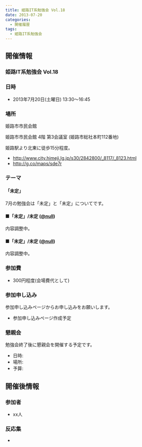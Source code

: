 ```yaml
---
title: 姫路IT系勉強会 Vol.18
date: 2013-07-20
categories:
  - 開催履歴
tags:
  - 姫路IT系勉強会
---
```


開催情報
--------

### 姫路IT系勉強会 Vol.18

### 日時

-   2013年7月20日(土曜日) 13:30～16:45

### 場所

姫路市市民会館

姫路市市民会館 4階 第3会議室 (姫路市総社本町112番地)

姫路駅より北東に徒歩15分程度。

-   <http://www.city.himeji.lg.jp/s30/2842800/_8117/_8123.html>
-   <http://g.co/maps/sde7r>

### テーマ

#### 「未定」

7月の勉強会は「未定」と「未定」についてです。

#### ■「未定」/未定 ([@null](https://twitter.com/#%21/null))

内容調整中。

#### ■「未定」/未定 ([@null](https://twitter.com/#%21/null))

内容調整中。

### 参加費

-   300円程度(会場費代として)

### 参加申し込み

参加申し込みページからお申し込みをお願いします。

-   参加申し込みページ作成予定

### 懇親会

勉強会終了後に懇親会を開催する予定です。

-   日時:
-   場所:
-   予算:

開催後情報
----------

### 参加者

-   xx人

### 反応集

-   
